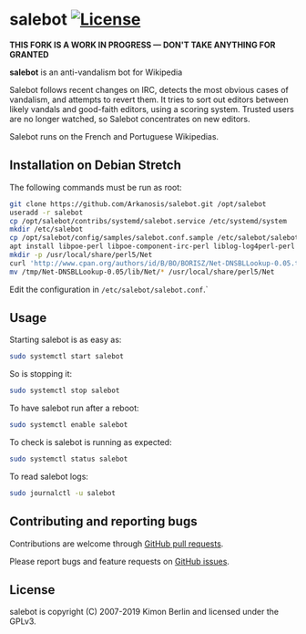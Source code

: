 # salebot [![License](https://img.shields.io/badge/license-GPLv3-blue.svg)](/LICENSE)

**THIS FORK IS A WORK IN PROGRESS — DON'T TAKE ANYTHING FOR GRANTED**

**salebot** is an anti-vandalism bot for Wikipedia

Salebot follows recent changes on IRC, detects the most obvious cases of 
vandalism, and attempts to revert them.
It tries to sort out editors between likely vandals and good-faith editors,
using a scoring system. Trusted users are no longer watched, so Salebot
concentrates on new editors.

Salebot runs on the French and Portuguese Wikipedias.

## Installation on Debian Stretch

The following commands must be run as root:

```sh
git clone https://github.com/Arkanosis/salebot.git /opt/salebot
useradd -r salebot
cp /opt/salebot/contribs/systemd/salebot.service /etc/systemd/system
mkdir /etc/salebot
cp /opt/salebot/config/samples/salebot.conf.sample /etc/salebot/salebot.conf
apt install libpoe-perl libpoe-component-irc-perl liblog-log4perl-perl libclass-dbi-perl libregexp-ipv6-perl libmediawiki-api-perl libtext-unaccent-perl libnet-dns-perl libtext-diff-perl
mkdir -p /usr/local/share/perl5/Net
curl 'http://www.cpan.org/authors/id/B/BO/BORISZ/Net-DNSBLLookup-0.05.tar.gz' | tar xz -C /tmp Net-DNSBLLookup-0.05/lib
mv /tmp/Net-DNSBLLookup-0.05/lib/Net/* /usr/local/share/perl5/Net
```

Edit the configuration in `/etc/salebot/salebot.conf`.`

## Usage

Starting salebot is as easy as:

```sh
sudo systemctl start salebot
```

So is stopping it:

```sh
sudo systemctl stop salebot
```

To have salebot run after a reboot:

```sh
sudo systemctl enable salebot
```

To check is salebot is running as expected:

```sh
sudo systemctl status salebot
```

To read salebot logs:

```sh
sudo journalctl -u salebot
```

## Contributing and reporting bugs

Contributions are welcome through [GitHub pull requests](https://github.com/kimonberlin/salebot/pulls).

Please report bugs and feature requests on [GitHub issues](https://github.com/kimonberlin/salebot/issues).

## License

salebot is copyright (C) 2007-2019 Kimon Berlin and licensed under the GPLv3.
